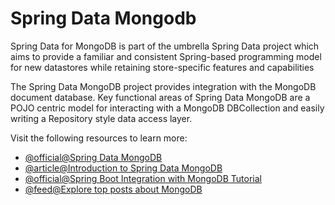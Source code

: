 # Spring Data Mongodb

Spring Data for MongoDB is part of the umbrella Spring Data project which aims to provide a familiar and consistent Spring-based programming model for new datastores while retaining store-specific features and capabilities

The Spring Data MongoDB project provides integration with the MongoDB document database. Key functional areas of Spring Data MongoDB are a POJO centric model for interacting with a MongoDB DBCollection and easily writing a Repository style data access layer.

Visit the following resources to learn more:

- [@official@Spring Data MongoDB](https://spring.io/projects/spring-data-mongodb)
- [@article@Introduction to Spring Data MongoDB](https://www.baeldung.com/spring-data-mongodb-tutorial)
- [@official@Spring Boot Integration with MongoDB Tutorial](https://www.mongodb.com/compatibility/spring-boot)
- [@feed@Explore top posts about MongoDB](https://app.daily.dev/tags/mongodb?ref=roadmapsh)

